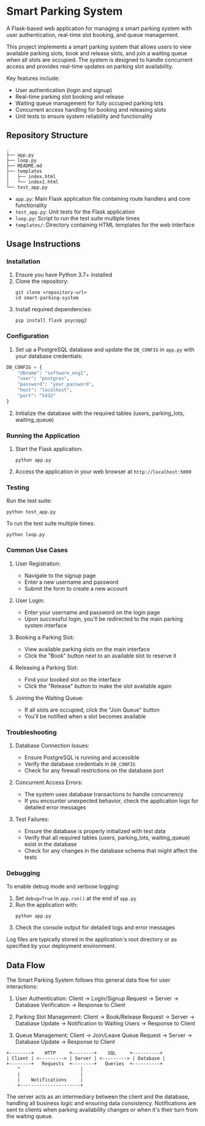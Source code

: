 # Smart Parking System

A Flask-based web application for managing a smart parking system with user authentication, real-time slot booking, and queue management.

This project implements a smart parking system that allows users to view available parking slots, book and release slots, and join a waiting queue when all slots are occupied. The system is designed to handle concurrent access and provides real-time updates on parking slot availability.

Key features include:
- User authentication (login and signup)
- Real-time parking slot booking and release
- Waiting queue management for fully occupied parking lots
- Concurrent access handling for booking and releasing slots
- Unit tests to ensure system reliability and functionality

## Repository Structure

```
.
├── app.py
├── loop.py
├── README.md
├── templates
│   ├── index.html
│   └── index1.html
└── test_app.py
```

- `app.py`: Main Flask application file containing route handlers and core functionality
- `test_app.py`: Unit tests for the Flask application
- `loop.py`: Script to run the test suite multiple times
- `templates/`: Directory containing HTML templates for the web interface

## Usage Instructions

### Installation

1. Ensure you have Python 3.7+ installed
2. Clone the repository:
   ```
   git clone <repository-url>
   cd smart-parking-system
   ```
3. Install required dependencies:
   ```
   pip install flask psycopg2
   ```

### Configuration

1. Set up a PostgreSQL database and update the `DB_CONFIG` in `app.py` with your database credentials:

```python
DB_CONFIG = {
    "dbname": "software_eng1",
    "user": "postgres",
    "password": "your_password",
    "host": "localhost",
    "port": "5432"
}
```

2. Initialize the database with the required tables (users, parking_lots, waiting_queue)

### Running the Application

1. Start the Flask application:
   ```
   python app.py
   ```
2. Access the application in your web browser at `http://localhost:5000`

### Testing

Run the test suite:
```
python test_app.py
```

To run the test suite multiple times:
```
python loop.py
```

### Common Use Cases

1. User Registration:
   - Navigate to the signup page
   - Enter a new username and password
   - Submit the form to create a new account

2. User Login:
   - Enter your username and password on the login page
   - Upon successful login, you'll be redirected to the main parking system interface

3. Booking a Parking Slot:
   - View available parking slots on the main interface
   - Click the "Book" button next to an available slot to reserve it

4. Releasing a Parking Slot:
   - Find your booked slot on the interface
   - Click the "Release" button to make the slot available again

5. Joining the Waiting Queue:
   - If all slots are occupied, click the "Join Queue" button
   - You'll be notified when a slot becomes available

### Troubleshooting

1. Database Connection Issues:
   - Ensure PostgreSQL is running and accessible
   - Verify the database credentials in `DB_CONFIG`
   - Check for any firewall restrictions on the database port

2. Concurrent Access Errors:
   - The system uses database transactions to handle concurrency
   - If you encounter unexpected behavior, check the application logs for detailed error messages

3. Test Failures:
   - Ensure the database is properly initialized with test data
   - Verify that all required tables (users, parking_lots, waiting_queue) exist in the database
   - Check for any changes in the database schema that might affect the tests

### Debugging

To enable debug mode and verbose logging:

1. Set `debug=True` in `app.run()` at the end of `app.py`
2. Run the application with:
   ```
   python app.py
   ```
3. Check the console output for detailed logs and error messages

Log files are typically stored in the application's root directory or as specified by your deployment environment.

## Data Flow

The Smart Parking System follows this general data flow for user interactions:

1. User Authentication:
   Client -> Login/Signup Request -> Server -> Database Verification -> Response to Client

2. Parking Slot Management:
   Client -> Book/Release Request -> Server -> Database Update -> Notification to Waiting Users -> Response to Client

3. Queue Management:
   Client -> Join/Leave Queue Request -> Server -> Database Update -> Response to Client

```
+--------+    HTTP     +--------+    SQL     +----------+
| Client | <---------> | Server | <---------> | Database |
+--------+   Requests  +--------+   Queries  +----------+
    ^                      |
    |                      |
    |    Notifications     |
    +----------------------+
```

The server acts as an intermediary between the client and the database, handling all business logic and ensuring data consistency. Notifications are sent to clients when parking availability changes or when it's their turn from the waiting queue.